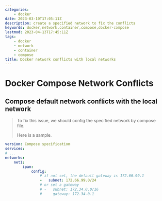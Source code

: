 ```yaml
---
categories:
    - docker
date: 2023-03-10T17:05:11Z
description: create a specified network to fix the conflicts
keywords: docker,network,container,compose,docker-compose
lastmod: 2023-04-13T17:45:11Z
tags:
    - docker
    - network
    - container
    - compose
title: Docker network conflicts with local networks
---
```




# Docker Compose Network Conflicts

## Compose default network conflicts with the local network

> To fix this issue, we should config the specified network by compose file.
>
> Here is a sample.

```yaml
version: Compose specification
services:
# ...
networks:
    net1:
        ipam:
            config:
                # if not set, the default gateway is 172.66.99.1
                -   subnet: 172.66.99.0/24
                # or set a gateway
                # -   subnet: 172.34.0.0/16
                #     gateway: 172.34.0.1

```
